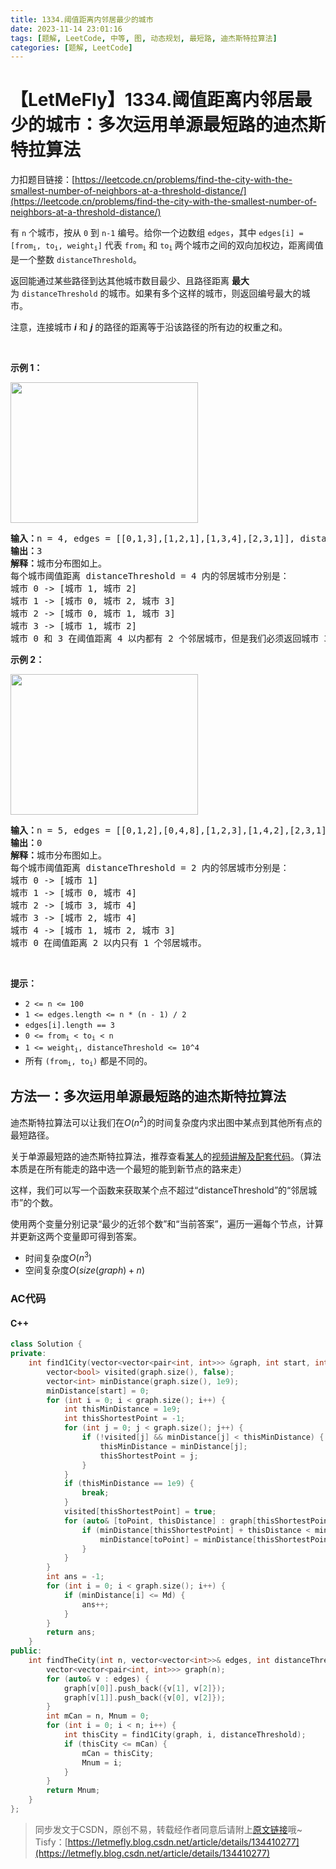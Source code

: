 ```yaml
---
title: 1334.阈值距离内邻居最少的城市
date: 2023-11-14 23:01:16
tags: [题解, LeetCode, 中等, 图, 动态规划, 最短路, 迪杰斯特拉算法]
categories: [题解, LeetCode]
---
```


# 【LetMeFly】1334.阈值距离内邻居最少的城市：多次运用单源最短路的迪杰斯特拉算法

力扣题目链接：[https://leetcode.cn/problems/find-the-city-with-the-smallest-number-of-neighbors-at-a-threshold-distance/](https://leetcode.cn/problems/find-the-city-with-the-smallest-number-of-neighbors-at-a-threshold-distance/)

<p>有 <code>n</code> 个城市，按从 <code>0</code> 到 <code>n-1</code> 编号。给你一个边数组 <code>edges</code>，其中 <code>edges[i] = [from<sub>i</sub>, to<sub>i</sub>, weight<sub>i</sub>]</code> 代表 <code>from<sub>i</sub></code> 和 <code>to<sub>i</sub></code><sub> </sub>两个城市之间的双向加权边，距离阈值是一个整数 <code>distanceThreshold</code>。</p>

<p>返回能通过某些路径到达其他城市数目最少、且路径距离 <strong>最大</strong> 为 <code>distanceThreshold</code> 的城市。如果有多个这样的城市，则返回编号最大的城市。</p>

<p>注意，连接城市 <em><strong>i</strong></em> 和 <em><strong>j</strong></em> 的路径的距离等于沿该路径的所有边的权重之和。</p>

<p> </p>

<p><strong>示例 1：</strong></p>

<p><img alt="" src="https://assets.leetcode-cn.com/aliyun-lc-upload/uploads/2020/01/26/find_the_city_01.png" style="height: 225px; width: 300px;" /></p>

<pre>
<strong>输入：</strong>n = 4, edges = [[0,1,3],[1,2,1],[1,3,4],[2,3,1]], distanceThreshold = 4
<strong>输出：</strong>3
<strong>解释：</strong>城市分布图如上。
每个城市阈值距离 distanceThreshold = 4 内的邻居城市分别是：
城市 0 -> [城市 1, 城市 2] 
城市 1 -> [城市 0, 城市 2, 城市 3] 
城市 2 -> [城市 0, 城市 1, 城市 3] 
城市 3 -> [城市 1, 城市 2] 
城市 0 和 3 在阈值距离 4 以内都有 2 个邻居城市，但是我们必须返回城市 3，因为它的编号最大。
</pre>

<p><strong>示例 2：</strong></p>

<p><strong><img alt="" src="https://assets.leetcode-cn.com/aliyun-lc-upload/uploads/2020/01/26/find_the_city_02.png" style="height: 225px; width: 300px;" /></strong></p>

<pre>
<strong>输入：</strong>n = 5, edges = [[0,1,2],[0,4,8],[1,2,3],[1,4,2],[2,3,1],[3,4,1]], distanceThreshold = 2
<strong>输出：</strong>0
<strong>解释：</strong>城市分布图如上。 
每个城市阈值距离 distanceThreshold = 2 内的邻居城市分别是：
城市 0 -> [城市 1] 
城市 1 -> [城市 0, 城市 4] 
城市 2 -> [城市 3, 城市 4] 
城市 3 -> [城市 2, 城市 4]
城市 4 -> [城市 1, 城市 2, 城市 3] 
城市 0 在阈值距离 2 以内只有 1 个邻居城市。
</pre>

<p> </p>

<p><strong>提示：</strong></p>

<ul>
	<li><code>2 <= n <= 100</code></li>
	<li><code>1 <= edges.length <= n * (n - 1) / 2</code></li>
	<li><code>edges[i].length == 3</code></li>
	<li><code>0 <= from<sub>i</sub> < to<sub>i</sub> < n</code></li>
	<li><code>1 <= weight<sub>i</sub>, distanceThreshold <= 10^4</code></li>
	<li>所有 <code>(from<sub>i</sub>, to<sub>i</sub>)</code> 都是不同的。</li>
</ul>


    
## 方法一：多次运用单源最短路的迪杰斯特拉算法

迪杰斯特拉算法可以让我们在$O(n^2)$的时间复杂度内求出图中某点到其他所有点的最短路径。

关于单源最短路的迪杰斯特拉算法，推荐查看[某人](https://letmefly.xyz/)的[视频讲解及配套代码](https://letmefly.xyz/Links/Redirect/id?13)。（算法本质是在所有能走的路中选一个最短的能到新节点的路来走）

这样，我们可以写一个函数来获取某个点不超过“distanceThreshold”的“邻居城市”的个数。

使用两个变量分别记录“最少的近邻个数”和“当前答案”，遍历一遍每个节点，计算并更新这两个变量即可得到答案。

+ 时间复杂度$O(n^3)$
+ 空间复杂度$O(size(graph) + n)$

### AC代码

#### C++

```cpp
class Solution {
private:
    int find1City(vector<vector<pair<int, int>>> &graph, int start, int Md) {
        vector<bool> visited(graph.size(), false);
        vector<int> minDistance(graph.size(), 1e9);
        minDistance[start] = 0;
        for (int i = 0; i < graph.size(); i++) {
            int thisMinDistance = 1e9;
            int thisShortestPoint = -1;
            for (int j = 0; j < graph.size(); j++) {
                if (!visited[j] && minDistance[j] < thisMinDistance) {
                    thisMinDistance = minDistance[j];
                    thisShortestPoint = j;
                }
            }
            if (thisMinDistance == 1e9) {
                break;
            }
            visited[thisShortestPoint] = true;
            for (auto& [toPoint, thisDistance] : graph[thisShortestPoint]) {
                if (minDistance[thisShortestPoint] + thisDistance < minDistance[toPoint]) {
                    minDistance[toPoint] = minDistance[thisShortestPoint] + thisDistance;
                }
            }
        }
        int ans = -1;
        for (int i = 0; i < graph.size(); i++) {
            if (minDistance[i] <= Md) {
                ans++;
            }
        }
        return ans;
    }
public:
    int findTheCity(int n, vector<vector<int>>& edges, int distanceThreshold) {
        vector<vector<pair<int, int>>> graph(n);
        for (auto& v : edges) {
            graph[v[0]].push_back({v[1], v[2]});
            graph[v[1]].push_back({v[0], v[2]});
        }
        int mCan = n, Mnum = 0;
        for (int i = 0; i < n; i++) {
            int thisCity = find1City(graph, i, distanceThreshold);
            if (thisCity <= mCan) {
                mCan = thisCity;
                Mnum = i;
            }
        }
        return Mnum;
    }
};
```

> 同步发文于CSDN，原创不易，转载经作者同意后请附上[原文链接](https://blog.letmefly.xyz/2023/11/14/LeetCode%201334.%E9%98%88%E5%80%BC%E8%B7%9D%E7%A6%BB%E5%86%85%E9%82%BB%E5%B1%85%E6%9C%80%E5%B0%91%E7%9A%84%E5%9F%8E%E5%B8%82/)哦~
> Tisfy：[https://letmefly.blog.csdn.net/article/details/134410277](https://letmefly.blog.csdn.net/article/details/134410277)
